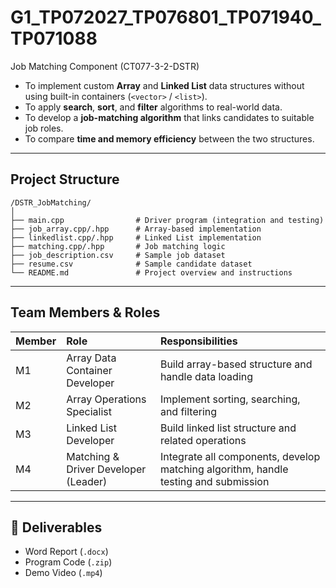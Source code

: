 # G1_TP072027_TP076801_TP071940_TP071088

Job Matching Component (CT077-3-2-DSTR)

* To implement custom **Array** and **Linked List** data structures without using built-in containers (`<vector>` / `<list>`).
* To apply **search**, **sort**, and **filter** algorithms to real-world data.
* To develop a **job-matching algorithm** that links candidates to suitable job roles.
* To compare **time and memory efficiency** between the two structures.

---

## Project Structure

```
/DSTR_JobMatching/
│
├── main.cpp                # Driver program (integration and testing)
├── job_array.cpp/.hpp      # Array-based implementation
├── linkedlist.cpp/.hpp     # Linked List implementation
├── matching.cpp/.hpp       # Job matching logic
├── job_description.csv     # Sample job dataset
├── resume.csv              # Sample candidate dataset
└── README.md               # Project overview and instructions
```

---

## Team Members & Roles

| Member | Role                                 | Responsibilities                                                                    |
| :----- | :----------------------------------- | :---------------------------------------------------------------------------------- |
| M1     | Array Data Container Developer       | Build array-based structure and handle data loading                                 |
| M2     | Array Operations Specialist          | Implement sorting, searching, and filtering                                         |
| M3     | Linked List Developer                | Build linked list structure and related operations                                  |
| M4     | Matching & Driver Developer (Leader) | Integrate all components, develop matching algorithm, handle testing and submission |

---

## 🧩 Deliverables

* Word Report (`.docx`)
* Program Code (`.zip`)
* Demo Video (`.mp4`)
